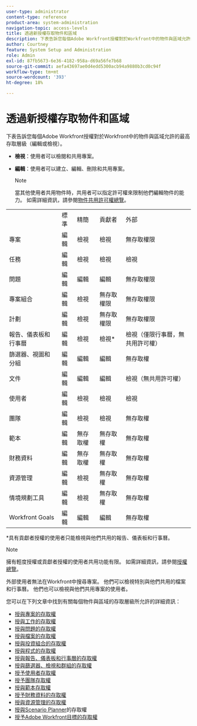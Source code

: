 ```yaml
---
user-type: administrator
content-type: reference
product-area: system-administration
navigation-topic: access-levels
title: 透過新授權存取物件和區域
description: 下表告訴您每個Adobe Workfront授權對於Workfront中的物件與區域允許的最高存取層級（編輯或檢視）。
author: Courtney
feature: System Setup and Administration
role: Admin
exl-id: 87fb5673-6e36-4182-958a-d69a56fe7b68
source-git-commit: aefa43697ae0d4edd5300acb94a9880b3cd0c94f
workflow-type: tm+mt
source-wordcount: '393'
ht-degree: 18%

---
```


# 透過新授權存取物件和區域

<!-- Audited: 2/2024 -->

下表告訴您每個Adobe Workfront授權對於Workfront中的物件與區域允許的最高存取層級（編輯或檢視）。

* **檢視**：使用者可以檢閱和共用專案。
* **編輯**：使用者可以建立、編輯、刪除和共用專案。

  >[!NOTE]
  >
  >當其他使用者共用物件時，共用者可以指定許可權來限制他們編輯物件的能力。 如需詳細資訊，請參閱[物件共用許可權總覽](../../../workfront-basics/grant-and-request-access-to-objects/sharing-permissions-on-objects-overview.md)。

<table style="table-layout:auto">
    <tr>
        <td></td>
        <td>標準</td>
        <td>精簡</td>
        <td>貢獻者</td>
        <td>外部</td>
    </tr>
    <tr>
        <td>專案</td>
        <td>編輯</td>
        <td>檢視</td>
        <td>檢視</td>
        <td>無存取權限</td>
    </tr>
    <tr>
        <td>任務</td>
        <td>編輯</td>
        <td>檢視</td>
        <td>檢視</td>
        <td>檢視</td>
    </tr>
    <tr>
        <td>問題</td>
        <td>編輯</td>
        <td>編輯</td>
        <td>編輯</td>
        <td>無存取權限</td>
    </tr>
    <tr>
        <td>專案組合</td>
        <td>編輯</td>
        <td>檢視</td>
        <td>無存取權限</td>
        <td>無存取權限</td>
    </tr>
    <tr>
        <td>計劃</td>
        <td>編輯</td>
        <td>檢視</td>
        <td>無存取權限</td>
        <td>無存取權限</td>
    </tr>
    <tr>
        <td>報告、儀表板和行事曆</td>
        <td>編輯</td>
        <td>檢視</td>
        <td>檢視*</td>
        <td>檢視（僅限行事曆，無共用許可權）</td>
    </tr>
    <tr>
        <td>篩選器、視圖和分組</td>
        <td>編輯</td>
        <td>編輯</td>
        <td>編輯</td>
        <td>無存取權</td>
    </tr>
    <tr>
        <td>文件</td>
        <td>編輯</td>
        <td>編輯</td>
        <td>編輯</td>
        <td>檢視（無共用許可權）</td>
    </tr>
    <tr>
        <td>使用者</td>
        <td>編輯</td>
        <td>檢視</td>
        <td>檢視</td>
        <td>檢視</td>
    </tr>
    <tr>
        <td>團隊</td>
        <td>編輯</td>
        <td>檢視</td>
        <td>檢視</td>
        <td>無存取權</td>
    </tr>
    <tr>
        <td>範本</td>
        <td>編輯</td>
        <td>無存取權</td>
        <td>無存取權</td>
        <td>無存取權</td>
    </tr>
    <tr>
        <td>財務資料</td>
        <td>編輯</td>
        <td>無存取權</td>
        <td>無存取權</td>
        <td>無存取權</td>
    </tr>
    <tr>
        <td>資源管理</td>
        <td>編輯</td>
        <td>檢視</td>
        <td>無存取權</td>
        <td>無存取權</td>
    </tr>
    <tr>
        <td>情境規劃工具</td>
        <td>編輯</td>
        <td>檢視</td>
        <td>無存取權</td>
        <td>無存取權</td>
    </tr>
    <tr>
        <td>Workfront Goals</td>
        <td>編輯</td>
        <td>編輯</td>
        <td>編輯</td>
        <td>無存取權</td>
    </tr>
</table>

&#42;具有貢獻者授權的使用者只能檢視與他們共用的報告、儀表板和行事曆。

>[!NOTE]
>
>擁有輕度授權或貢獻者授權的使用者共用功能有限。 如需詳細資訊，請參閱[授權總覽](/help/quicksilver/administration-and-setup/add-users/how-access-levels-work/licenses-overview.md)。
>
>外部使用者無法在Workfront中搜尋專案。 他們可以檢視特別與他們共用的檔案和行事曆。 他們也可以檢視與他們共用專案的使用者。

您可以在下列文章中找到有關每個物件與區域的存取層級所允許的詳細資訊：

* [授與專案的存取權](../../../administration-and-setup/add-users/configure-and-grant-access/grant-access-projects.md)
* [授與工作的存取權](../../../administration-and-setup/add-users/configure-and-grant-access/grant-access-tasks.md)
* [授與問題的存取權](../../../administration-and-setup/add-users/configure-and-grant-access/grant-access-issues.md)
* [授與檔案的存取權](../../../administration-and-setup/add-users/configure-and-grant-access/grant-access-documents.md)
* [授與投資組合的存取權](../../../administration-and-setup/add-users/configure-and-grant-access/grant-access-portfolios.md)
* [授與程式的存取權](../../../administration-and-setup/add-users/configure-and-grant-access/grant-access-programs.md)
* [授與報告、儀表板和行事曆的存取權](../../../administration-and-setup/add-users/configure-and-grant-access/grant-access-reports-dashboards-calendars.md)
* [授與篩選器、檢視和群組的存取權](../../../administration-and-setup/add-users/configure-and-grant-access/grant-access-fvg.md)
* [授予使用者存取權](../../../administration-and-setup/add-users/configure-and-grant-access/grant-access-other-users.md)
* [授予團隊存取權](../../../administration-and-setup/add-users/configure-and-grant-access/grant-access-teams.md)
* [授與範本存取權](../../../administration-and-setup/add-users/configure-and-grant-access/grant-access-templates.md)
* [授予財務資料的存取權](../../../administration-and-setup/add-users/configure-and-grant-access/grant-access-financial.md)
* [授與資源管理的存取權](../../../administration-and-setup/add-users/configure-and-grant-access/grant-access-resource-management.md)
* [授與Scenario Planner](../../../administration-and-setup/add-users/configure-and-grant-access/grant-access-sp.md)的存取權
* [授予Adobe Workfront目標的存取權](../../../administration-and-setup/add-users/configure-and-grant-access/grant-access-goals.md)
